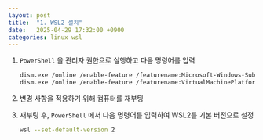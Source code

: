 ```yaml
---
layout: post
title:  "1. WSL2 설치"
date:   2025-04-29 17:32:00 +0900
categories: linux wsl
---
```

1. `PowerShell` 을 관리자 권한으로 실행하고 다음 명령어를 입력
    
    ```bash
    dism.exe /online /enable-feature /featurename:Microsoft-Windows-Subsystem-Linux /all /norestart
    dism.exe /online /enable-feature /featurename:VirtualMachinePlatform /all /norestart
    ```

2. 변경 사항을 적용하기 위해 컴퓨터를 재부팅

3. 재부팅 후, `PowerShell` 에서 다음 명령어를 입력하여 WSL2를 기본 버전으로 설정
    
    ```bash
    wsl --set-default-version 2
    ```